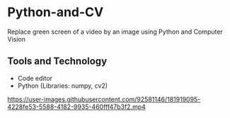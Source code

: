 # Python-and-CV
Replace green screen of a video by an image using Python and Computer Vision
 ## Tools and Technology
 - Code editor
 - Python (Libraries: numpy, cv2)

https://user-images.githubusercontent.com/92581146/181919095-4228fe53-5588-4182-9935-460fff47b3f2.mp4

